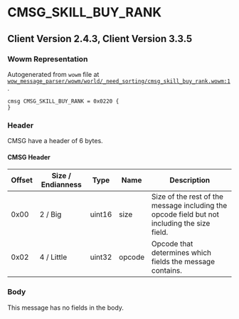 # CMSG_SKILL_BUY_RANK

## Client Version 2.4.3, Client Version 3.3.5

### Wowm Representation

Autogenerated from `wowm` file at [`wow_message_parser/wowm/world/_need_sorting/cmsg_skill_buy_rank.wowm:1`](https://github.com/gtker/wow_messages/tree/main/wow_message_parser/wowm/world/_need_sorting/cmsg_skill_buy_rank.wowm#L1).
```rust,ignore
cmsg CMSG_SKILL_BUY_RANK = 0x0220 {
}
```
### Header

CMSG have a header of 6 bytes.

#### CMSG Header

| Offset | Size / Endianness | Type   | Name   | Description |
| ------ | ----------------- | ------ | ------ | ----------- |
| 0x00   | 2 / Big           | uint16 | size   | Size of the rest of the message including the opcode field but not including the size field.|
| 0x02   | 4 / Little        | uint32 | opcode | Opcode that determines which fields the message contains.|

### Body

This message has no fields in the body.


